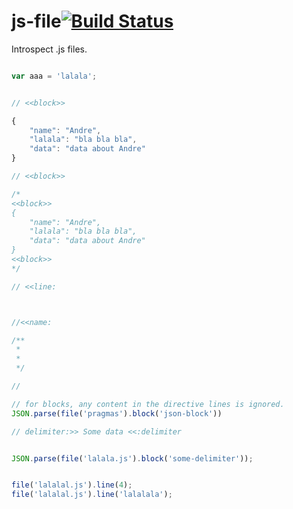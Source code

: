 # js-file[![Build Status](https://secure.travis-ci.org/simonfan/js-file.png?branch=master)](http://travis-ci.org/simonfan/js-file)

Introspect .js files.


``` javascript

var aaa = 'lalala';


// <<block>>

{
	"name": "Andre",
	"lalala": "bla bla bla",
	"data": "data about Andre"
}

// <<block>>

/*
<<block>>
{
	"name": "Andre",
	"lalala": "bla bla bla",
	"data": "data about Andre"
}
<<block>>
*/

// <<line:



//<<name:

/**
 *
 *
 */

//

// for blocks, any content in the directive lines is ignored.
JSON.parse(file('pragmas').block('json-block'))

// delimiter:>> Some data <<:delimiter


JSON.parse(file('lalala.js').block('some-delimiter'));


file('lalalal.js').line(4);
file('lalalal.js').line('lalalala');

```
